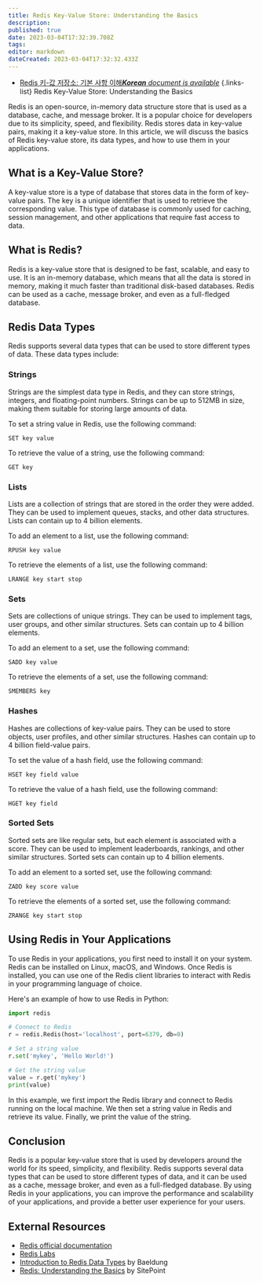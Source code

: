 ```yaml
---
title: Redis Key-Value Store: Understanding the Basics
description: 
published: true
date: 2023-03-04T17:32:39.708Z
tags: 
editor: markdown
dateCreated: 2023-03-04T17:32:32.433Z
---
```


- [Redis 키-값 저장소: 기본 사항 이해***Korean** document is available*](/ko/Knowledge-base/NoSQL/redis-key-value-store-understanding-the-basics)
{.links-list}
Redis Key-Value Store: Understanding the Basics

Redis is an open-source, in-memory data structure store that is used as a database, cache, and message broker. It is a popular choice for developers due to its simplicity, speed, and flexibility. Redis stores data in key-value pairs, making it a key-value store. In this article, we will discuss the basics of Redis key-value store, its data types, and how to use them in your applications.

## What is a Key-Value Store?

A key-value store is a type of database that stores data in the form of key-value pairs. The key is a unique identifier that is used to retrieve the corresponding value. This type of database is commonly used for caching, session management, and other applications that require fast access to data.

## What is Redis?

Redis is a key-value store that is designed to be fast, scalable, and easy to use. It is an in-memory database, which means that all the data is stored in memory, making it much faster than traditional disk-based databases. Redis can be used as a cache, message broker, and even as a full-fledged database.

## Redis Data Types

Redis supports several data types that can be used to store different types of data. These data types include:

### Strings

Strings are the simplest data type in Redis, and they can store strings, integers, and floating-point numbers. Strings can be up to 512MB in size, making them suitable for storing large amounts of data.

To set a string value in Redis, use the following command:

```
SET key value
```

To retrieve the value of a string, use the following command:

```
GET key
```

### Lists

Lists are a collection of strings that are stored in the order they were added. They can be used to implement queues, stacks, and other data structures. Lists can contain up to 4 billion elements.

To add an element to a list, use the following command:

```
RPUSH key value
```

To retrieve the elements of a list, use the following command:

```
LRANGE key start stop
```

### Sets

Sets are collections of unique strings. They can be used to implement tags, user groups, and other similar structures. Sets can contain up to 4 billion elements.

To add an element to a set, use the following command:

```
SADD key value
```

To retrieve the elements of a set, use the following command:

```
SMEMBERS key
```

### Hashes

Hashes are collections of key-value pairs. They can be used to store objects, user profiles, and other similar structures. Hashes can contain up to 4 billion field-value pairs.

To set the value of a hash field, use the following command:

```
HSET key field value
```

To retrieve the value of a hash field, use the following command:

```
HGET key field
```

### Sorted Sets

Sorted sets are like regular sets, but each element is associated with a score. They can be used to implement leaderboards, rankings, and other similar structures. Sorted sets can contain up to 4 billion elements.

To add an element to a sorted set, use the following command:

```
ZADD key score value
```

To retrieve the elements of a sorted set, use the following command:

```
ZRANGE key start stop
```

## Using Redis in Your Applications

To use Redis in your applications, you first need to install it on your system. Redis can be installed on Linux, macOS, and Windows. Once Redis is installed, you can use one of the Redis client libraries to interact with Redis in your programming language of choice.

Here's an example of how to use Redis in Python:

```python
import redis

# Connect to Redis
r = redis.Redis(host='localhost', port=6379, db=0)

# Set a string value
r.set('mykey', 'Hello World!')

# Get the string value
value = r.get('mykey')
print(value)
```

In this example, we first import the Redis library and connect to Redis running on the local machine. We then set a string value in Redis and retrieve its value. Finally, we print the value of the string.

## Conclusion

Redis is a popular key-value store that is used by developers around the world for its speed, simplicity, and flexibility. Redis supports several data types that can be used to store different types of data, and it can be used as a cache, message broker, and even as a full-fledged database. By using Redis in your applications, you can improve the performance and scalability of your applications, and provide a better user experience for your users.

## External Resources

- [Redis official documentation](https://redis.io/documentation)
- [Redis Labs](https://redislabs.com/)
- [Introduction to Redis Data Types](https://www.baeldung.com/redis-data-types) by Baeldung
- [Redis: Understanding the Basics](https://www.sitepoint.com/redis-understanding-the-basics/) by SitePoint